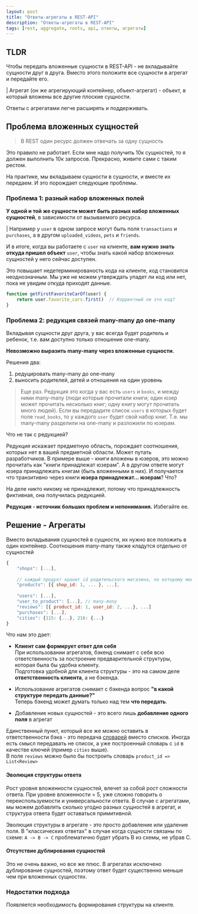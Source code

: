 ```yaml
---
layout: post
title: "Ответы-агрегаты в REST-API"
description: "Ответы-агрегаты в REST-API"
tags: [rest, aggregate, roots, api, ответы, агрегаты]
---
```


## TLDR

Чтобы передать вложенные сущности в REST-API - не вкладывайте сущности друг в друга. Вместо этого
положите все сущности в агрегат и передайте его.

| Агрегат (он же агрегирующий контейнер, объект-агрегат) - объект, в который вложены все другие плоские сущности. 

Ответы с агрегатами легче расширять и поддерживать.

## Проблема вложенных сущностей

> В REST один ресурс должен отвечать за одну сущность

Это правило не работает. Если мне надо получить 10к сущностей, то
я должен выполнить 10к запросов. Прекрасно, живите сами с таким рестом.

На практике, мы вкладываем сущности в сущности, и вместе их передаем. И это порождает 
следующие проблемы. 

### Проблема 1: разный набор вложенных полей

**У одной и той же сущности может быть разных набор вложенных сущностей**, 
в зависимости от вызываемого ресурса.

| Например у `user` в одном запросе могут быть поля `transactions` и `purchases`, а в другом `uploaded_videos`, `pets` и `friends`.

И в итоге, когда вы работаете с `user` на клиенте, **вам нужно знать откуда пришел объект** `user`, 
чтобы знать какой набор вложенных сущностей у него сейчас доступен.

Это повышает недетерминированость кода на клиенте, код становится неоднозначным. Мы уже не можем
утверждать упадет ли код или нет, пока не увидим откуда приходят данные.

```js
function getFirstFavoriteCarOf(user) {
    return user.favorite_cars.first()  // Корректный ли это код?
}
```


### Проблема 2: редукция связей many-many до one-many

Вкладывая сущности друг друга, у вас всегда будет родитель и ребенок, т.е. вам доступно только
отношение one-many. 

**Невозможно выразить many-many через вложенные сущности.** 

Решения два:
1. редуцировать many-many до one-many
2. выносить родителей, детей и отношения на один уровень

> Еще раз. Редукция это когда у вас есть `users` и `books`, и между ними many-many (люди которые прочитали
книги; один юзер может прочитать несколько книг; одну книгу могут прочитать много людей).
Если вы передадите список `users` в которых будет поле `read_books`, то у каждого `user` будет свой
набор книг. Т.е. мы many-many разделили на one-many и разложили по юзерам.

Что не так с редукцией?

Редукция искажает предметную область, порождает соотношения, которых нет в вашей предметной области. 
Может путать разработчиков. В примере выше - книги вложены в юзеров, это можно прочитать как
"книги принадлежат юзерам". А в другом ответе могут юзера принадлежать книгам (быть вложенными в них).
И получается что транзитивно через книги **юзера принадлежат... юзерам**? Что?

На деле никто никому не принадлежит, потому что принадлежность фиктивная, она получилась редукцией.

**Редукция - источник больших проблем и непонимания.** Избегайте ее.

## Решение - Агрегаты

Вместо вкладывания сущностей в сущности, их нужно все положить в один контейнер.
Соотношения many-many также кладутся отдельно от сущностей

```js
{
    "shops": [...],
    
    // каждый продукт хранит id родительского магазина, по которому можно сгруппировать
    "products": [{ shop_id: 1, ... }, ...], 
    
    "users": [...],
    "user_to_product": [...], // many-many
    "reviews": [{ product_id: 1, user_id: 2, ...}, ...] 
    "purchases": [...],
    "cities": {115: {...}, 216: {...}
}
```


Что нам это дает:

- **Клиент сам формирует ответ для себя**   
При использовании агрегатов, бэкенд снимает с себя всю ответственность за построение предварительной 
структуры, которая была бы удобна клиенту.  
Подготовка удобной для клиента структуры - это на самом деле **ответственность клиента**, а не бэкенда.

- Использование агрегатов снимает с бэкенда вопрос **"в какой структуре передать данные?"**  
Теперь бэкенд может думать только над тем **что передать**.

- Добавление новых сущностей - это всего лишь **добавление одного поля** в агрегат

Единственный пункт, который все же можно оставить в ответственности бэка - это передача [словарей](https://en.wikipedia.org/wiki/Associative_array) вместо списков.
Иногда есть смысл передавать не список, а уже построенный словарь с `id` в качестве ключей (пример `cities` выше).      
В поле `reviews` можно было бы построить словарь `product_id => List<Review>` 

#### Эволюция структуры ответа

Рост уровня вложенности сущностей, влечет за собой рост сложности ответа.
При уровне вложенности = 5, уже сложно говорить о переиспользуемости и универсальности ответа. В случае с агрегатами,
мы можем добавлять сколько угодно разных сущностей в агрегат, и структура ответа будет оставаться примитивной.

Эволюция структуры в агрегате - это просто добавление или удаление поля.
В "классических ответах" в случае когда сущности связаны по схеме: `A -> B -> C` проблематично будет убрать B из схемы,
не убрав С.

#### Отсутствие дублирования сущностей

Это не очень важно, но все же плюс. В агрегатах исключено дублирование сущностей, поэтому ответ
будет существенно меньше чем при вложенных сущностях.

### Недостатки подхода

Появляется необходимость формирования структуры на клиенте.
